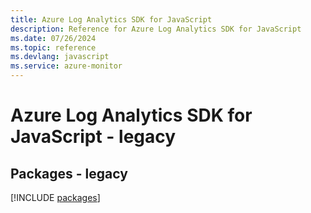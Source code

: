 ```yaml
---
title: Azure Log Analytics SDK for JavaScript
description: Reference for Azure Log Analytics SDK for JavaScript
ms.date: 07/26/2024
ms.topic: reference
ms.devlang: javascript
ms.service: azure-monitor
---
```

# Azure Log Analytics SDK for JavaScript - legacy
## Packages - legacy
[!INCLUDE [packages](log-analytics-index.md)]